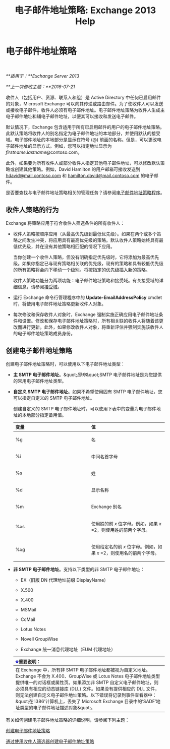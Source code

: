﻿---
title: '电子邮件地址策略: Exchange 2013 Help'
TOCTitle: 电子邮件地址策略
ms:assetid: b63b63bb-6faf-4337-8441-50bc64b49bb8
ms:mtpsurl: https://technet.microsoft.com/zh-cn/library/Bb232171(v=EXCHG.150)
ms:contentKeyID: 50491404
ms.date: 05/21/2018
mtps_version: v=EXCHG.150
ms.translationtype: MT
---

# 电子邮件地址策略

 

_**适用于：**Exchange Server 2013_

_**上一次修改主题：**2016-07-21_

收件人（包括用户、资源、联系人和组）是 Active Directory 中任何已启用邮件的对象，Microsoft Exchange 可以向其传递或路由邮件。为了使收件人可以发送或接收电子邮件，收件人必须有电子邮件地址。电子邮件地址策略为收件人生成主电子邮件地址和辅电子邮件地址，以便其可以接收和发送电子邮件。

默认情况下，Exchange 包含适用于所有已启用邮件的用户的电子邮件地址策略。此默认策略将收件人的别名指定为电子邮件地址的本地部分，并使用默认的接受域。电子邮件地址的本地部分是显示在符号 (@) 前面的名称。但是，可以更改电子邮件地址的显示方式。例如，您可以指定地址显示为 *firstname*.*lastname*@contoso.com。

此外，如果要为所有收件人或部分收件人指定其他电子邮件地址，可以修改默认策略或创建其他策略。例如，David Hamilton 的用户邮箱可接收发送到 hdavid@mail.contoso.com 和 hamilton.david@mail.contoso.com 的电子邮件。

是否要查找与电子邮件地址策略相关的管理任务？请参阅[电子邮件地址策略程序](email-address-policy-procedures-exchange-2013-help.md)。

## 收件人策略的行为

Exchange 将策略应用于符合收件人筛选条件的所有收件人：

  - 收件人策略按顺序应用（从最高优先级到最低优先级）。如果在两个或多个策略之间发生冲突，将应用具有最高优先级的策略。默认收件人策略始终具有最低优先级，并在没有其他策略相匹配的情况下应用。
    
    当你创建一个收件人策略，但没有明确指定优先级时，它将添加为最高优先级。如果你指定已与现有策略相关联的优先级，现有的策略和具有较低优先级的所有策略将会向下移动一个级别。将按指定的优先级插入新的策略。
    
    收件人策略功能分为两项功能：电子邮件地址策略和接受域。有关接受域的详细信息，请参阅[接受域](accepted-domains-exchange-2013-help.md)。

  - 运行 Exchange 命令行管理程序中的 **Update-EmailAddressPolicy** cmdlet 时，将使用电子邮件地址策略更新收件人对象。

  - 每次修改和保存收件人对象时，Exchange 强制实施正确应用电子邮件地址条件和设置。修改和保存电子邮件地址策略时，所有相关联的收件人将随着该更改而进行更新。此外，如果修改收件人对象，将重新评估并强制实施该收件人的电子邮件地址策略成员身份。

## 创建电子邮件地址策略

创建电子邮件地址策略时，可以使用以下电子邮件地址类型：

  - **主 SMTP 电子邮件地址**。\&quot;*固有*\&quot;SMTP 电子邮件地址是为您提供的常用电子邮件地址类型。

  - **自定义 SMTP 电子邮件地址**。如果不希望使用固有 SMTP 电子邮件地址，您可以指定自定义的 SMTP 电子邮件地址。
    
    创建自定义的 SMTP 电子邮件地址时，可以使用下表中的变量为电子邮件地址的本地部分指定备用值。
    
    
    <table>
    <colgroup>
    <col style="width: 50%" />
    <col style="width: 50%" />
    </colgroup>
    <thead>
    <tr class="header">
    <th>变量</th>
    <th>值</th>
    </tr>
    </thead>
    <tbody>
    <tr class="odd">
    <td><p>%g</p></td>
    <td><p>名</p></td>
    </tr>
    <tr class="even">
    <td><p>%i</p></td>
    <td><p>中间名首字母</p></td>
    </tr>
    <tr class="odd">
    <td><p>%s</p></td>
    <td><p>姓</p></td>
    </tr>
    <tr class="even">
    <td><p>%d</p></td>
    <td><p>显示名称</p></td>
    </tr>
    <tr class="odd">
    <td><p>%m</p></td>
    <td><p>Exchange 别名</p></td>
    </tr>
    <tr class="even">
    <td><p>%<em>x</em>s</p></td>
    <td><p>使用姓的前 <em>x</em> 位字母。例如，如果 <em>x</em> =2，则使用姓的前两个字母。</p></td>
    </tr>
    <tr class="odd">
    <td><p>%<em>x</em>g</p></td>
    <td><p>使用给定名的前 <em>x</em> 位字母。例如，如果 <em>x</em> =2，则使用名的前两个字母。</p></td>
    </tr>
    </tbody>
    </table>


  - **非 SMTP 电子邮件地址**。支持以下类型的非 SMTP 电子邮件地址：
    
      - EX（旧版 DN 代理地址前缀 DisplayName）
    
      - X.500
    
      - X.400
    
      - MSMail
    
      - CcMail
    
      - Lotus Notes
    
      - Novell GroupWise
    
      - Exchange 统一消息代理地址（EUM 代理地址）
    
    <table>
    <thead>
    <tr class="header">
    <th><img src="images/Bb124558.important(EXCHG.150).gif" title="重要说明" alt="重要说明" />重要说明：</th>
    </tr>
    </thead>
    <tbody>
    <tr class="odd">
    <td>在 Exchange 中，所有非 SMTP 电子邮件地址都被视为自定义地址。Exchange 不会为 X.400、GroupWise 或 Lotus Notes 电子邮件地址类型提供唯一的对话框或属性页。如果添加非 SMTP 自定义电子邮件地址，则必须具有相应的动态链接库 (DLL) 文件。如果没有提供相应的 DLL 文件，则无法创建自定义电子邮件地址策略。以下错误将记录到事件查看器中：&amp;quot;在‘i386’计算机上，丢失了 Microsoft Exchange 目录中的‘SADF’地址类型的电子邮件地址描述对象&amp;quot;。</td>
    </tr>
    </tbody>
    </table>


有关如何创建电子邮件地址策略的详细说明，请参阅下列主题：

[创建电子邮件地址策略](create-an-email-address-policy-exchange-2013-help.md)

[通过使用收件人筛选器创建电子邮件地址策略](create-an-email-address-policy-by-using-recipient-filters-exchange-2013-help.md)

